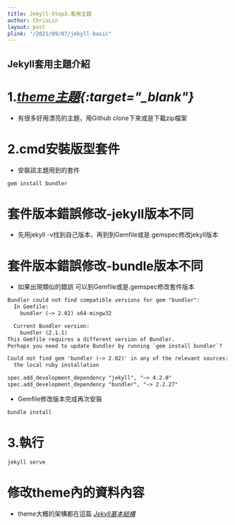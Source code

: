 ```yaml
---
title: Jekyll-Step3.套用主題
author: ChrisLin
layout: post
plink: "/2021/09/07/jekyll-basic"
---
```

<h2>Jekyll套用主題介紹</h2>

# 1.*[theme主題](https://jekyllthemes.io/free){:target="_blank"}*
* 有很多好用漂亮的主題，用Github clone下來或是下載zip檔案

# 2.cmd安裝版型套件
* 安裝該主題用到的套件

```html
gem install bundler
```
# 套件版本錯誤修改-jekyll版本不同
* 先用jekyll -v找到自己版本，再到到Gemfile或是.gemspec修改jekyll版本

# 套件版本錯誤修改-bundle版本不同
* 如果出現類似的錯誤 可以到Gemfile或是.gemspec修改套件版本

```html
Bundler could not find compatible versions for gem "bundler":
  In Gemfile:
    bundler (~> 2.02) x64-mingw32

  Current Bundler version:
    bundler (2.1.1)
This Gemfile requires a different version of Bundler.
Perhaps you need to update Bundler by running `gem install bundler`?

Could not find gem 'bundler (~> 2.02)' in any of the relevant sources:
  the local ruby installation
```
```html
spec.add_development_dependency "jekyll", "~> 4.2.0"
spec.add_development_dependency "bundler", "~> 2.2.27"
```
* Gemfile修改版本完成再次安裝

```js
bundle install
```

# 3.執行
```js
jekyll serve
```

# 修改theme內的資料內容
* theme大概的架構都在這篇 
*<a href="{{ site.baseurl }}{{page.plink}}">Jekyll基本結構</a>*
